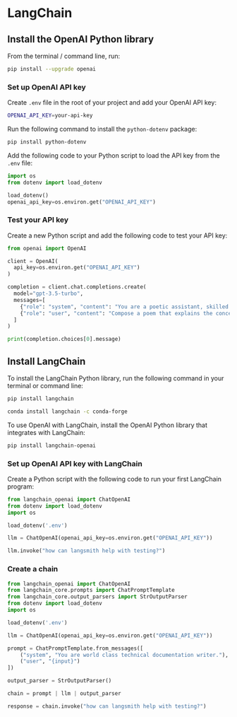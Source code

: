 # LangChain

## Install the OpenAI Python library

From the terminal / command line, run:

```bash
pip install --upgrade openai
```

### Set up OpenAI API key

Create `.env` file in the root of your project and add your OpenAI API key:

```bash
OPENAI_API_KEY=your-api-key
```

Run the following command to install the `python-dotenv` package:

```bash
pip install python-dotenv
```

Add the following code to your Python script to load the API key from the `.env` file:

```python
import os
from dotenv import load_dotenv

load_dotenv()
openai_api_key=os.environ.get("OPENAI_API_KEY")
```

### Test your API key

Create a new Python script and add the following code to test your API key:

```python
from openai import OpenAI

client = OpenAI(
  api_key=os.environ.get("OPENAI_API_KEY")
)

completion = client.chat.completions.create(
  model="gpt-3.5-turbo",
  messages=[
    {"role": "system", "content": "You are a poetic assistant, skilled in explaining complex programming concepts with creative flair."},
    {"role": "user", "content": "Compose a poem that explains the concept of recursion in programming."}
  ]
)

print(completion.choices[0].message)
```

## Install LangChain

To install the LangChain Python library, run the following command in your terminal or command line:

```bash
pip install langchain
```

```bash
conda install langchain -c conda-forge
```

To use OpenAI with LangChain, install the OpenAI Python library that integrates with LangChain:

```bash
pip install langchain-openai
```

### Set up OpenAI API key with LangChain

Create a Python script with the following code to run your first LangChain program:

```python
from langchain_openai import ChatOpenAI
from dotenv import load_dotenv
import os

load_dotenv('.env')

llm = ChatOpenAI(openai_api_key=os.environ.get("OPENAI_API_KEY"))

llm.invoke("how can langsmith help with testing?")
```

### Create a chain

```python
from langchain_openai import ChatOpenAI
from langchain_core.prompts import ChatPromptTemplate
from langchain_core.output_parsers import StrOutputParser
from dotenv import load_dotenv
import os

load_dotenv('.env')

llm = ChatOpenAI(openai_api_key=os.environ.get("OPENAI_API_KEY"))

prompt = ChatPromptTemplate.from_messages([
    ("system", "You are world class technical documentation writer."),
    ("user", "{input}")
])

output_parser = StrOutputParser()

chain = prompt | llm | output_parser

response = chain.invoke("how can langsmith help with testing?")
```